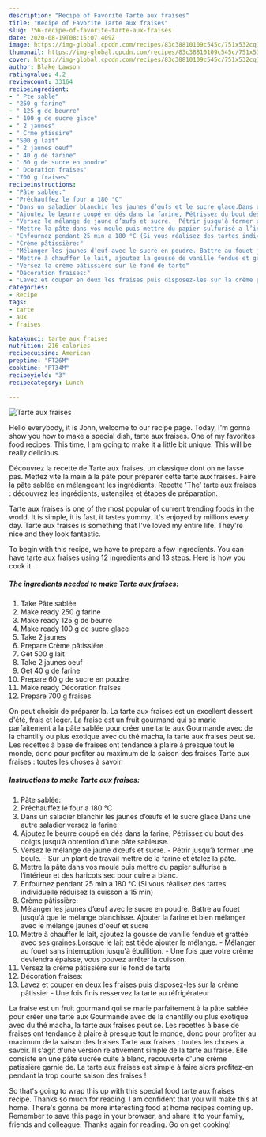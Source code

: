 ```yaml
---
description: "Recipe of Favorite Tarte aux fraises"
title: "Recipe of Favorite Tarte aux fraises"
slug: 756-recipe-of-favorite-tarte-aux-fraises
date: 2020-08-19T08:15:07.409Z
image: https://img-global.cpcdn.com/recipes/83c38810109c545c/751x532cq70/tarte-aux-fraises-photo-principale-de-la-recette.jpg
thumbnail: https://img-global.cpcdn.com/recipes/83c38810109c545c/751x532cq70/tarte-aux-fraises-photo-principale-de-la-recette.jpg
cover: https://img-global.cpcdn.com/recipes/83c38810109c545c/751x532cq70/tarte-aux-fraises-photo-principale-de-la-recette.jpg
author: Blake Lawson
ratingvalue: 4.2
reviewcount: 33164
recipeingredient:
- " Pte sable"
- "250 g farine"
- " 125 g de beurre"
- " 100 g de sucre glace"
- " 2 jaunes"
- " Crme ptissire"
- "500 g lait"
- " 2 jaunes oeuf"
- " 40 g de farine"
- " 60 g de sucre en poudre"
- " Dcoration fraises"
- "700 g fraises"
recipeinstructions:
- "Pâte sablée:"
- "Préchauffez le four a 180 °C"
- "Dans un saladier blanchir les jaunes d’œufs et le sucre glace.Dans une autre saladier versez la farine."
- "Ajoutez le beurre coupé en dés dans la farine, Pétrissez du bout des doigts jusqu’à obtention d&#39;une pâte sableuse."
- "Versez le mélange de jaune d’œufs et sucre.  Pétrir jusqu’à former une boule.  Sur un plant de travail mettre de la farine et étalez la pâte."
- "Mettre la pâte dans vos moule puis mettre du papier sulfurisé a l’intérieur et des haricots sec pour cuire a blanc."
- "Enfournez pendant 25 min a 180 °C (Si vous réalisez des tartes individuelle réduisez la cuisson a 15 min)"
- "Crème pâtissière:"
- "Mélanger les jaunes d’œuf avec le sucre en poudre. Battre au fouet jusqu&#39;à que le mélange blanchisse. Ajouter la farine et bien mélanger avec le mélange jaunes d&#39;oeuf et sucre"
- "Mettre à chauffer le lait, ajoutez la gousse de vanille fendue et grattée avec ses graines.Lorsque le lait est tiède ajouter le mélange.  Mélanger au fouet sans interruption jusqu&#39;à ébullition. Une fois que votre crème deviendra épaisse, vous pouvez arrêter la cuisson."
- "Versez la crème pâtissière sur le fond de tarte"
- "Décoration fraises:"
- "Lavez et couper en deux les fraises puis disposez-les sur la crème pâtissier Une fois finis resservez la tarte au réfrigérateur"
categories:
- Recipe
tags:
- tarte
- aux
- fraises

katakunci: tarte aux fraises 
nutrition: 216 calories
recipecuisine: American
preptime: "PT26M"
cooktime: "PT34M"
recipeyield: "3"
recipecategory: Lunch

---
```



![Tarte aux fraises](https://img-global.cpcdn.com/recipes/83c38810109c545c/751x532cq70/tarte-aux-fraises-photo-principale-de-la-recette.jpg)

Hello everybody, it is John, welcome to our recipe page. Today, I'm gonna show you how to make a special dish, tarte aux fraises. One of my favorites food recipes. This time, I am going to make it a little bit unique. This will be really delicious.

Découvrez la recette de Tarte aux fraises, un classique dont on ne lasse pas. Mettez vite la main à la pâte pour préparer cette tarte aux fraises. Faire la pâte sablée en mélangeant les ingrédients. Recette &#39;The&#39; tarte aux fraises : découvrez les ingrédients, ustensiles et étapes de préparation.

Tarte aux fraises is one of the most popular of current trending foods in the world. It is simple, it is fast, it tastes yummy. It's enjoyed by millions every day. Tarte aux fraises is something that I've loved my entire life. They're nice and they look fantastic.


To begin with this recipe, we have to prepare a few ingredients. You can have tarte aux fraises using 12 ingredients and 13 steps. Here is how you cook it.

<!--inarticleads1-->

##### The ingredients needed to make Tarte aux fraises:

1. Take  Pâte sablée
1. Make ready 250 g farine
1. Make ready  125 g de beurre
1. Make ready  100 g de sucre glace
1. Take  2 jaunes
1. Prepare  Crème pâtissière
1. Get 500 g lait
1. Take  2 jaunes oeuf
1. Get  40 g de farine
1. Prepare  60 g de sucre en poudre
1. Make ready  Décoration fraises
1. Prepare 700 g fraises


On peut choisir de préparer la. La tarte aux fraises est un excellent dessert d&#39;été, frais et léger. La fraise est un fruit gourmand qui se marie parfaitement à la pâte sablée pour créer une tarte aux Gourmande avec de la chantilly ou plus exotique avec du thé macha, la tarte aux fraises peut se. Les recettes à base de fraises ont tendance à plaire à presque tout le monde, donc pour profiter au maximum de la saison des fraises Tarte aux fraises : toutes les choses à savoir. 

<!--inarticleads2-->

##### Instructions to make Tarte aux fraises:

1. Pâte sablée:
1. Préchauffez le four a 180 °C
1. Dans un saladier blanchir les jaunes d’œufs et le sucre glace.Dans une autre saladier versez la farine.
1. Ajoutez le beurre coupé en dés dans la farine, Pétrissez du bout des doigts jusqu’à obtention d&#39;une pâte sableuse.
1. Versez le mélange de jaune d’œufs et sucre. -  Pétrir jusqu’à former une boule. -  Sur un plant de travail mettre de la farine et étalez la pâte.
1. Mettre la pâte dans vos moule puis mettre du papier sulfurisé a l’intérieur et des haricots sec pour cuire a blanc.
1. Enfournez pendant 25 min a 180 °C (Si vous réalisez des tartes individuelle réduisez la cuisson a 15 min)
1. Crème pâtissière:
1. Mélanger les jaunes d’œuf avec le sucre en poudre. Battre au fouet jusqu&#39;à que le mélange blanchisse. Ajouter la farine et bien mélanger avec le mélange jaunes d&#39;oeuf et sucre
1. Mettre à chauffer le lait, ajoutez la gousse de vanille fendue et grattée avec ses graines.Lorsque le lait est tiède ajouter le mélange. -  Mélanger au fouet sans interruption jusqu&#39;à ébullition. - Une fois que votre crème deviendra épaisse, vous pouvez arrêter la cuisson.
1. Versez la crème pâtissière sur le fond de tarte
1. Décoration fraises:
1. Lavez et couper en deux les fraises puis disposez-les sur la crème pâtissier - Une fois finis resservez la tarte au réfrigérateur


La fraise est un fruit gourmand qui se marie parfaitement à la pâte sablée pour créer une tarte aux Gourmande avec de la chantilly ou plus exotique avec du thé macha, la tarte aux fraises peut se. Les recettes à base de fraises ont tendance à plaire à presque tout le monde, donc pour profiter au maximum de la saison des fraises Tarte aux fraises : toutes les choses à savoir. Il s&#39;agit d&#39;une version relativement simple de la tarte au fraise. Elle consiste en une pâte sucrée cuite à blanc, recouverte d&#39;une crème patissière garnie de. La tarte aux fraises est simple à faire alors profitez-en pendant la trop courte saison des fraises ! 

So that's going to wrap this up with this special food tarte aux fraises recipe. Thanks so much for reading. I am confident that you will make this at home. There's gonna be more interesting food at home recipes coming up. Remember to save this page in your browser, and share it to your family, friends and colleague. Thanks again for reading. Go on get cooking!
